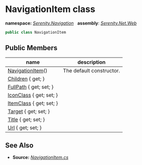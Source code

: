 # NavigationItem class
**namespace:** *[Serenity.Navigation](../README.md#serenity.navigation-namespace)*   **assembly**: *[Serenity.Net.Web](../README.md)*

```csharp
public class NavigationItem
```

## Public Members

| name | description |
| --- | --- |
| [NavigationItem](NavigationItem/NavigationItem.md)() | The default constructor. |
| [Children](NavigationItem/Children.md) { get; } |  |
| [FullPath](NavigationItem/FullPath.md) { get; set; } |  |
| [IconClass](NavigationItem/IconClass.md) { get; set; } |  |
| [ItemClass](NavigationItem/ItemClass.md) { get; set; } |  |
| [Target](NavigationItem/Target.md) { get; set; } |  |
| [Title](NavigationItem/Title.md) { get; set; } |  |
| [Url](NavigationItem/Url.md) { get; set; } |  |

## See Also

* **Source:** *[NavigationItem.cs](https://github.com/serenity-is/Serenity/blob/master/src/Serenity.Net.Web/Navigation/NavigationItem.cs)*